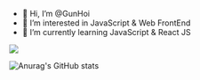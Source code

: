 - 👋 Hi, I’m @GunHoi
- 👀 I’m interested in JavaScript & Web FrontEnd
- 🌱 I’m currently learning JavaScript & React JS

<a href="https://0is-2y.tistory.com" target="_blank"><img src="https://img.shields.io/badge/Blog-000000?style=for-the-badge&logo=&logoColor=C0C0C0"/></a>

![Anurag's GitHub stats](https://github-readme-stats.vercel.app/api?username=GunHoi&show_icons=true&theme=radical)

<!---
GunHoi/GunHoi is a ✨ special ✨ repository because its `README.md` (this file) appears on your GitHub profile.
You can click the Preview link to take a look at your changes.
--->
